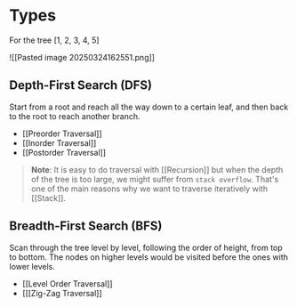   
# Types

For the tree [1, 2, 3, 4, 5]

![[Pasted image 20250324162551.png]]
## Depth-First Search (DFS)

Start from a root and reach all the way down to a certain leaf, and then back to the root to reach another branch.

- [[Preorder Traversal]]
- [[Inorder Traversal]]
- [[Postorder Traversal]]

> **Note**: It is easy to do traversal with [[Recursion]] but when the depth of the tree is too large, we might suffer from `stack overflow`. That's one of the main reasons why we want to traverse iteratively with [[Stack]].

## Breadth-First Search (BFS)

Scan through the tree level by level, following the order of height, from top to bottom. The nodes on higher levels would be visited before the ones with lower levels.

- [[Level Order Traversal]]
- [[[Zig-Zag Traversal]]

[^1]: 
